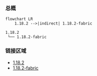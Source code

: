 ### 总概

```mermaid
flowchart LR
    1.18.2 -->|indirect| 1.18.2-fabric
```

```
1.18.2
 └── 1.18.2-fabric
```

### 链接区域

- [1.18.2](/projects/1.18/assets/vanity-katanas/vanity_katanas)
- [1.18.2-fabric](/projects/1.18-fabric/assets/vanity-katanas/vanity_katanas)